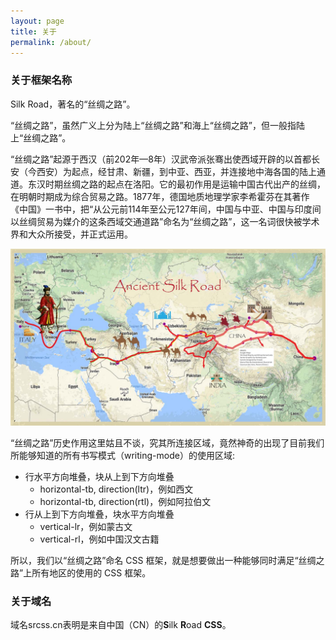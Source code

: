 ```yaml
---
layout: page
title: 关于
permalink: /about/
---
```


### 关于框架名称

Silk Road，著名的“丝绸之路”。

“丝绸之路”，虽然广义上分为陆上“丝绸之路”和海上“丝绸之路”，但一般指陆上“丝绸之路”。

“丝绸之路”起源于西汉（前202年—8年）汉武帝派张骞出使西域开辟的以首都长安（今西安）为起点，经甘肃、新疆，到中亚、西亚，并连接地中海各国的陆上通道。东汉时期丝绸之路的起点在洛阳。它的最初作用是运输中国古代出产的丝绸，在明朝时期成为综合贸易之路。1877年，德国地质地理学家李希霍芬在其著作《中国》一书中，把“从公元前114年至公元127年间，中国与中亚、中国与印度间以丝绸贸易为媒介的这条西域交通道路”命名为“丝绸之路”，这一名词很快被学术界和大众所接受，并正式运用。

![丝绸之路](/assets/images/silk-road.jpg "Silk Road")

“丝绸之路”历史作用这里姑且不谈，究其所连接区域，竟然神奇的出现了目前我们所能够知道的所有书写模式（writing-mode）的使用区域:

* 行水平方向堆叠，块从上到下方向堆叠
  * horizontal-tb, direction(ltr)，例如西文
  * horizontal-tb, direction(rtl)，例如阿拉伯文
* 行从上到下方向堆叠，块水平方向堆叠
  * vertical-lr，例如蒙古文
  * vertical-rl，例如中国汉文古籍

所以，我们以“丝绸之路”命名 CSS 框架，就是想要做出一种能够同时满足“丝绸之路”上所有地区的使用的 CSS 框架。

### 关于域名

域名srcss.cn表明是来自中国（CN）的**S**ilk **R**oad **CSS**。
